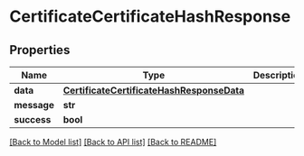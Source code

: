 # CertificateCertificateHashResponse

## Properties
Name | Type | Description | Notes
------------ | ------------- | ------------- | -------------
**data** | [**CertificateCertificateHashResponseData**](CertificateCertificateHashResponseData.md) |  | [optional] 
**message** | **str** |  | [optional] 
**success** | **bool** |  | [optional] 

[[Back to Model list]](../README.md#documentation-for-models) [[Back to API list]](../README.md#documentation-for-api-endpoints) [[Back to README]](../README.md)

